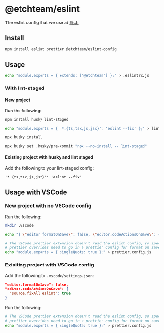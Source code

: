 # @etchteam/eslint

The eslint config that we use at [Etch](https://etch.co)

## Install

```bash
npm install eslint prettier @etchteam/eslint-config
```

## Usage

```bash
echo "module.exports = { extends: ['@etchteam'] };" > .eslintrc.js
```

### With lint-staged

#### New project

Run the following:

```bash
npm install husky lint-staged

echo "module.exports = { '*.{ts,tsx,js,jsx}': 'eslint --fix' };" > lint-staged.config.js

npx husky install

npx husky set .husky/pre-commit "npx --no-install -- lint-staged"

```

#### Existing project with husky and lint staged

Add the following to your lint-staged config:

`'*.{ts,tsx,js,jsx}': 'eslint --fix'`

## Usage with VSCode

### New project with no VSCode config

Run the following:

```bash
mkdir .vscode

echo "{ \"editor.formatOnSave\": false, \"editor.codeActionsOnSave\": { \"source.fixAll.eslint\": true } }" > .vscode/settings.json

# The VSCode prettier extension doesn't read the eslint config, so specific
# prettier overrides need to go in a prettier config for format on save
echo "module.exports = { singleQuote: true };" > prettier.config.js

```

### Exisiting project with VSCode config

Add the following to `.vscode/settings.json`:

```json
"editor.formatOnSave": false,
"editor.codeActionsOnSave": {
  "source.fixAll.eslint": true
}
```

Run the following:

```bash
# The VSCode prettier extension doesn't read the eslint config, so specific
# prettier overrides need to go in a prettier config for format on save
echo "module.exports = { singleQuote: true };" > prettier.config.js
```
